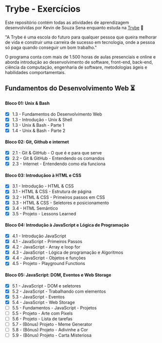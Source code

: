 # Trybe - Exercícios
Este repositório contém todas as atividades de aprendizagem desenvolvidas por Kevin de Souza Sena enquanto estuda na [Trybe](https://www.betrybe.com/) :rocket:

"A Trybe é uma escola do futuro para qualquer pessoa que queira melhorar de vida e construir uma carreira de sucesso em tecnologia, onde a pessoa só paga quando conseguir um bom trabalho."

O programa conta com mais de 1.500 horas de aulas presenciais e online e aborda introdução ao desenvolvimento de software, front-end, back-end, ciência da computação, engenharia de software, metodologias ágeis e habilidades comportamentais.

## Fundamentos do Desenvolvimento Web :hourglass_flowing_sand:

#### Bloco 01: Unix & Bash
- [x] 1.3 - Fundamentos do Desenvolvimento Web
- [x] 1.3 - Introdução - Unix & Shell
- [x] 1.3 - Unix & Bash - Parte 1
- [x] 1.4 - Unix & Bash - Parte 2

#### Bloco 02: Git, Github e internet
 - [x] 2.1 - Git & GitHub - O que é e para que serve
 - [x] 2.2 - Git & GitHub - Entendendo os comandos
 - [x] 2.3 - Internet - Entendendo como ela funciona
 
#### Bloco 03: Introduçãoo à HTML e CSS

 - [x] 3.1 - Introdução - HTML & CSS
 - [x] 3.1 - HTML & CSS - Estrutura de página
 - [x] 3.2 - HTML & CSS - Primeiros passos em CSS
 - [x] 3.3 - HTML & CSS - Seletores e posicionamento
 - [x] 3.4 - HTML Semântico
 - [x] 3.5 - Projeto - Lessons Learned

#### Bloco 04: Introdução à JavaScript e Lógica de Programação

 - [x] 4.1 - Introdução JavaScript
 - [x] 4.1 - JavaScript - Primeiros Passos
 - [x] 4.2 - JavaScript - Array e loop for
 - [x] 4.3 - JavaScript - Lógica de programação e Algoritmos
 - [x] 4.4 - JavaScript - Objetos e funções
 - [x] 4.5 - Projeto - Playground Functions

#### Bloco 05: JavaScript: DOM, Eventos e Web Storage

 - [x] 5.1 - JavaScript - DOM e seletores
 - [x] 5.2 - JavaScript - Trabalhando com elementos
 - [x] 5.3 - JavaScript - Eventos
 - [x] 5.4 - JavaScript - Web Storage
 - [ ] 5.5 - Fundamentos - JavaScript - Projetos
 - [ ] 5.5 - Projeto - Arte com Pixels
 - [ ] 5.6 - Projeto - Lista de tarefas
 - [ ] 5.7 - (Bônus) Projeto - Meme Generator
 - [ ] 5.8 - (Bônus) Projeto - Adivinhe a Cor
 - [ ] 5.9 - (Bônus) Projeto - Carta Misteriosa
